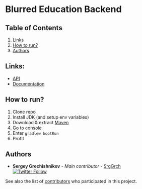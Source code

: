 # Blurred Education Backend

## Table of Contents
 1. [Links](#links)
 2. [How to run?](#how-to-run)
 3. [Authors](#authors)
 
## Links:
- [API](https://bluredu-backend.herokuapp.com/)
- [Documentation](https://bluredu-backend.herokuapp.com/swagger-ui.html)

## How to run?
1. Clone repo
2. Install JDK (and setup env variables)
3. Download & extract [Maven](https://maven.apache.org/download.cgi)
4. Go to console
5. Enter `gradlew bootRun`  
6. Profit


## Authors
* **Sergey Grechishnikov** - *Main contributor* - [SrgGrch](https://github.com/SrgGrch)  
[![Twitter Follow](https://img.shields.io/twitter/follow/SrgGrch.svg?style=social&label=Follow)](https://twitter.com/srggrch)

See also the list of [contributors](https://github.com/blurtech/event-sharing-backend/contributors) who participated in this project.
